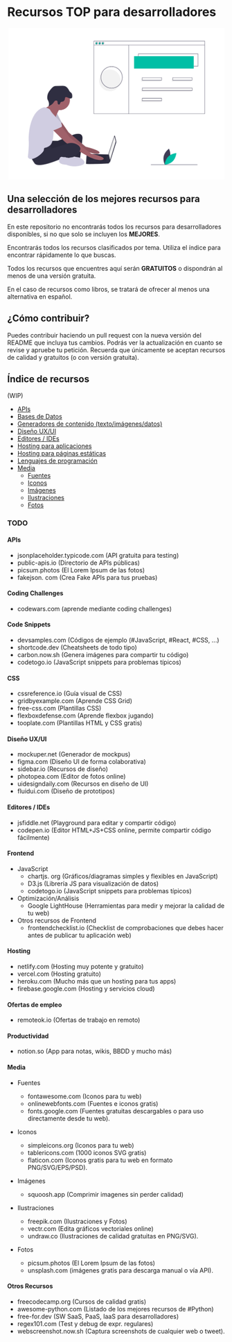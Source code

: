 # Recursos TOP para desarrolladores
<div align="center">
	<img width="500" height="350" src="media/main-img.png" alt="Awesome">
</div>

## Una selección de los mejores recursos para desarrolladores
En este repositorio no encontrarás todos los recursos para desarrolladores disponibles, si no que solo se incluyen los **MEJORES**.

Encontrarás todos los recursos clasificados por tema. Utiliza el índice para encontrar rápidamente lo que buscas.

Todos los recursos que encuentres aquí serán **GRATUITOS** o dispondrán al menos de una versión gratuita.

En el caso de recursos como libros, se tratará de ofrecer al menos una alternativa en español.

## ¿Cómo contribuir?
Puedes contribuir haciendo un pull request con la nueva versión del README que incluya tus cambios. Podrás ver la actualización en cuanto se revise y apruebe tu petición. Recuerda que únicamente se aceptan recursos de calidad y gratuitos (o con versión gratuita).

## Índice de recursos
(WIP)

- [APIs]()
- [Bases de Datos]()
- [Generadores de contenido (texto/imágenes/datos)]()
- [Diseño UX/UI]()
- [Editores / IDEs]()
- [Hosting para aplicaciones]()
- [Hosting para páginas estáticas]()
- [Lenguajes de programación]()
- [Media]()
  - [Fuentes]()
  - [Iconos]()
  - [Imágenes]()
  - [Ilustraciones]()
  - [Fotos]()

### TODO

#### APIs
- jsonplaceholder.typicode.com (API gratuita para testing)
- public-apis.io (Directorio de APIs públicas)
- picsum.photos (El Lorem Ipsum de las fotos)
- fakejson. com (Crea Fake APIs para tus pruebas) 

#### Coding Challenges
- codewars.com (aprende mediante coding challenges)

#### Code Snippets
- devsamples.com (Códigos de ejemplo (#JavaScript, #React, #CSS, ...)
- shortcode.dev (Cheatsheets de todo tipo)
- carbon.now.sh (Genera imágenes para compartir tu código)
- codetogo.io (JavaScript snippets para problemas típicos)

#### CSS
- cssreference.io (Guía visual de CSS)
- gridbyexample.com (Aprende CSS Grid)
- free-css.com (Plantillas CSS)
- flexboxdefense.com (Aprende flexbox jugando)
- tooplate.com (Plantillas HTML y CSS gratis)

#### Diseño UX/UI
- mockuper.net (Generador de mockpus)
- figma.com (Diseño UI de forma colaborativa)
- sidebar.io (Recursos de diseño)
- photopea.com (Editor de fotos online)
- uidesigndaily.com (Recursos en diseño de UI)
- fluidui.com (Diseño de prototipos)

#### Editores / IDEs
- jsfiddle.net (Playground para editar y compartir código)
- codepen.io (Editor HTML+JS+CSS online, permite compartir código fácilmente)

#### Frontend
- JavaScript
	- chartjs. org (Gráficos/diagramas simples y flexibles en JavaScript)
	- D3.js (Librería JS para visualización de datos)
	- codetogo.io (JavaScript snippets para problemas típicos)
- Optimización/Análisis
	- Google LightHouse (Herramientas para medir y mejorar la calidad de tu web)
- Otros recursos de Frontend
	- frontendchecklist.io (Checklist de comprobaciones que debes hacer antes de publicar tu aplicación web)

#### Hosting
- netlify.com (Hosting muy potente y gratuito)
- vercel.com (Hosting gratuito)
- heroku.com (Mucho más que un hosting para tus apps)
- firebase.google.com (Hosting y servicios cloud)

#### Ofertas de empleo
- remoteok.io (Ofertas de trabajo en remoto)

#### Productividad
- notion.so (App para notas, wikis, BBDD y mucho más)

#### Media
- Fuentes
	- fontawesome.com (Iconos para tu web)
	- onlinewebfonts.com (Fuentes e iconos gratis)
	- fonts.google.com (Fuentes gratuitas descargables o para uso directamente desde tu web).
- Iconos
	- simpleicons.org (Iconos para tu web)
	- tablericons.com (1000 iconos SVG gratis)
	- flaticon.com (Iconos gratis para tu web en formato PNG/SVG/EPS/PSD).
- Imágenes
	- squoosh.app (Comprimir imagenes sin perder calidad)

- Ilustraciones
	- freepik.com (Ilustraciones y Fotos)
	- vectr.com (Edita gráficos vectoriales online)
	- undraw.co (Ilustraciones de calidad gratuitas en PNG/SVG).

- Fotos
	- picsum.photos (El Lorem Ipsum de las fotos)
	- unsplash.com (imágenes gratis para descarga manual o vía API).

#### Otros Recursos
- freecodecamp.org (Cursos de calidad gratis)
- awesome-python.com (Listado de los mejores recursos de #Python)
- free-for.dev (SW SaaS, PaaS, IaaS para desarrolladores)
- regex101.com (Test y debug de expr. regulares)
- webscreenshot.now.sh (Captura screenshots de cualquier web o tweet).

